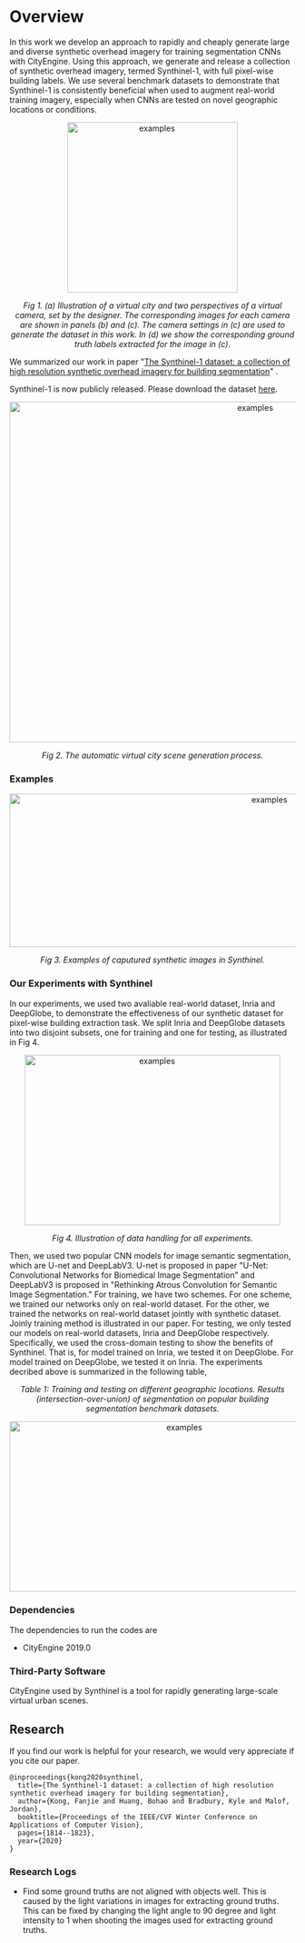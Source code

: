 # Overview
In this work we develop an approach to rapidly and cheaply generate large and diverse synthetic overhead imagery for training segmentation CNNs with CityEngine.  Using this approach, we generate and release a collection of synthetic overhead imagery, termed Synthinel-1, with full pixel-wise building labels.  We use several benchmark datasets to demonstrate that Synthinel-1 is consistently beneficial when used to augment real-world training imagery, especially when CNNs are tested on novel geographic locations or conditions.  <div align=center><img width="300" height="300" src="Externels/generate_img.png" alt="examples" align=center></div>
<p align=center>
    <em>Fig 1. (a) Illustration of a virtual city and two perspectives of a virtual camera, set by the designer.  The corresponding images for each camera are shown in panels (b) and (c).  The camera settings in (c) are used to generate the dataset in this work.  In (d) we show the corresponding ground truth labels extracted for the image in (c).   </em>
</p>

We summarized our work in paper "[The Synthinel-1 dataset: a collection of high resolution synthetic overhead imagery for building segmentation](https://arxiv.org/abs/2001.05130)" .


Synthinel-1 is now publicly released. Please download the dataset [here](https://drive.google.com/open?id=1T2fO-VLfyQoQdy5C4at_uHkP0KBRZkit).
<div align=center><img width="850" height="600" src="Externels/examples.gif" alt="examples" 
align=center></div>
<p align=center>
    <em>Fig 2. The automatic virtual city scene generation process.   </em>
</p>

### Examples
<div align=center><img width="900" height="270" src="Externels/examples2.png" alt="examples" 
align=center></div>
<p align=center>
    <em>Fig 3. Examples of caputured synthetic images in Synthinel.   </em>
</p>

### Our Experiments with Synthinel

In our experiments, we used two avaliable real-world dataset, Inria and DeepGlobe, to demonstrate the effectiveness of our synthetic dataset for pixel-wise building extraction task. We split Inria and DeepGlobe datasets into two disjoint subsets, one for training and one for testing, as illustrated in Fig 4. 
<div align=center><img width="450" height="300" src="Externels/dataset_split.png" alt="examples" 
align=center></div>
<p align=center>
    <em>Fig 4. Illustration of data handling for all experiments.    </em>
</p>

Then, we used two popular CNN models for image semantic segmentation, which are U-net and DeepLabV3. U-net is proposed in paper "U-Net: Convolutional Networks for Biomedical Image Segmentation" and DeepLabV3 is proposed in "Rethinking Atrous Convolution for Semantic Image Segmentation." For training, we have two schemes. For one scheme, we trained our networks only on real-world dataset. For the other, we trained the networks on real-world dataset jointly with synthetic dataset. Joinly training method is illustrated in our paper. For testing, we only tested our models on real-world datasets, Inria and DeepGlobe respectively. Specifically, we used the cross-domain testing to show the benefits of Synthinel. That is, for model trained on Inria, we tested it on DeepGlobe. For model trained on DeepGlobe, we tested it on Inria. The experiments decribed above is summarized in the following table,

<p align=center>
    <em>Table 1: Training and testing on different geographic locations. Results (intersection-over-union) of segmentation on popular building segmentation benchmark datasets.   </em>
</p>
<div align=center><img width="600" height="300" src="Externels/table.png" alt="examples" 
align=center></div>

### Dependencies

The dependencies to run the codes are 

* CityEngine 2019.0

### Third-Party Software
CityEngine used by Synthinel is a tool for rapidly generating large-scale virtual urban scenes. 

Research
---------

If you find our work is helpful for your research, we would very appreciate if you cite our paper.

    @inproceedings{kong2020synthinel,
      title={The Synthinel-1 dataset: a collection of high resolution synthetic overhead imagery for building segmentation},
      author={Kong, Fanjie and Huang, Bohao and Bradbury, Kyle and Malof, Jordan},
      booktitle={Proceedings of the IEEE/CVF Winter Conference on Applications of Computer Vision},
      pages={1814--1823},
      year={2020}
    }
    
    
   
### Research Logs

- Find some ground truths are not aligned with objects well. This is caused by the light variations in images for extracting ground truths. This can be fixed by changing the light angle to 90 degree and light intensity to 1 when shooting the images used for extracting ground truths.

